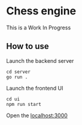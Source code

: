 # Chess engine

This is a Work In Progress

## How to use

Launch the backend server

```
cd server
go run .
```

Launch the frontend UI

```
cd ui
npm run start
```

Open the [localhost:3000](http://localhost:3000)
